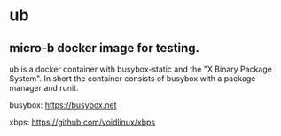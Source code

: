 # ub
micro-b docker image for testing.
-
ub is a docker container with busybox-static and the "X Binary Package System".
In short the container consists of busybox with a package manager and runit.

busybox: https://busybox.net


xbps: https://github.com/voidlinux/xbps
